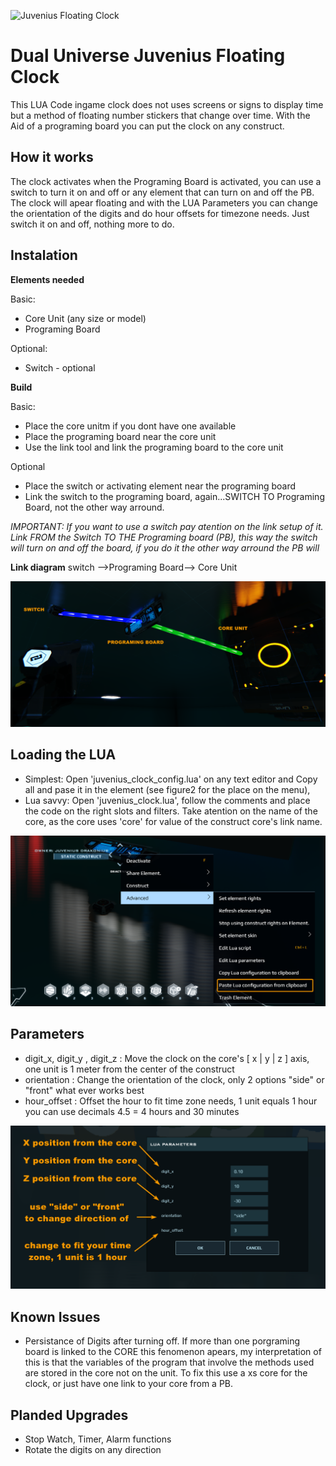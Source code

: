 
![Juvenius Floating Clock](figure0.gif "Juvenius Floating Clock")

# Dual Universe Juvenius Floating Clock

This LUA Code ingame clock does not uses screens or signs to display time but a method of floating number stickers that change over time. With the Aid of a programing board you can put the clock on any construct.

## How it works

The clock activates when the Programing Board is activated, you can use a switch to turn it on and off or any element that can turn on and off the PB. The clock will apear floating and with the LUA Parameters you can change the orientation of the digits and do hour offsets for timezone needs. Just switch it on and off, nothing more to do.

## Instalation

**Elements needed**

Basic:

- Core Unit (any size or model)
- Programing Board

Optional:

- Switch - optional

**Build**

Basic:

- Place the core unitm if you dont have one available
- Place the programing board near the core unit
- Use the link tool and link the programing board to the core unit

Optional

- Place the switch or activating element near the programing board
- Link the switch to the programing board, again...SWITCH TO Programing Board, not the other way arround.

*IMPORTANT: If you want to use a switch pay atention on the link setup of it. Link FROM the Switch TO THE Programing board (PB), this way the switch will turn on and off the board, if you do it the other way arround the PB will*

**Link diagram**
switch -->Programing Board--> Core Unit

![Link diagram](figure1.png "Link diagram")

## Loading the LUA

- Simplest: Open 'juvenius_clock_config.lua' on any text editor and Copy all and pase it in the element (see figure2 for the place on the menu),
- Lua savvy: Open 'juvenius_clock.lua', follow the comments and place the code on the right slots and filters. Take atention on the name of the core, as the core uses 'core' for value of the construct core's link name.

![Loading Lua](figure2.png "Loading Lua")

## Parameters

- digit_x, digit_y , digit_z : Move the clock on the core's [ x | y | z ] axis, one unit is 1 meter from the center of the construct
- orientation : Change the orientation of the clock, only 2 options "side" or "front" what ever works best
- hour_offset : Offset the hour to fit time zone needs, 1 unit equals 1 hour you can use decimals 4.5 = 4 hours and 30 minutes

![Parameters](figure3.png "Parameters")

## Known Issues
- Persistance of Digits after turning off. If more than one porgraming board is linked to the CORE this fenomenon apears, my interpretation of this is that the variables of the program that involve the methods used are stored in the core not on the unit. To fix this use a xs core for the clock, or just have one link to your core from a PB.


## Planded Upgrades

- Stop Watch, Timer, Alarm functions
- Rotate the digits on any direction
